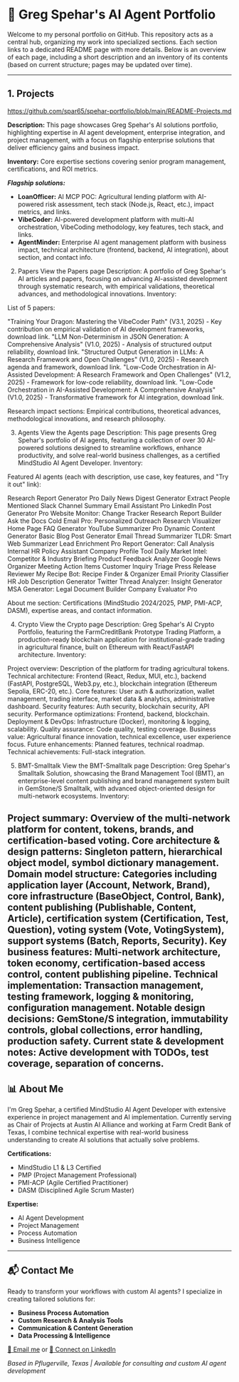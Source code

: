 # 🧠 Greg Spehar's AI Agent Portfolio

Welcome to my personal portfolio on GitHub. This repository acts as a central hub, organizing my work into specialized sections. Each section links to a dedicated README page with more details. Below is an overview of each page, including a short description and an inventory of its contents (based on current structure; pages may be updated over time).

---
## 1. Projects

https://github.com/spar65/spehar-portfolio/blob/main/README-Projects.md

**Description:** This page showcases Greg Spehar's AI solutions portfolio, highlighting expertise in AI agent development, enterprise integration, and project management, with a focus on flagship enterprise solutions that deliver efficiency gains and business impact.

**Inventory:**
Core expertise sections covering senior program management, certifications, and ROI metrics.

***Flagship solutions:***
- **LoanOfficer:** AI MCP POC: Agricultural lending platform with AI-powered risk assessment, tech stack (Node.js, React, etc.), impact metrics, and links.
- **VibeCoder:** AI-powered development platform with multi-AI orchestration, VibeCoding methodology, key features, tech stack, and links.
- **AgentMinder:** Enterprise AI agent management platform with business impact, technical architecture (frontend, backend, AI integration), about section, and contact info.



2. Papers
View the Papers page
Description: A portfolio of Greg Spehar's AI articles and papers, focusing on advancing AI-assisted development through systematic research, with empirical validations, theoretical advances, and methodological innovations.
Inventory:

List of 5 papers:

"Training Your Dragon: Mastering the VibeCoder Path" (V3.1, 2025) - Key contribution on empirical validation of AI development frameworks, download link.
"LLM Non-Determinism in JSON Generation: A Comprehensive Analysis" (V1.0, 2025) - Analysis of structured output reliability, download link.
"Structured Output Generation in LLMs: A Research Framework and Open Challenges" (V1.0, 2025) - Research agenda and framework, download link.
"Low-Code Orchestration in AI-Assisted Development: A Research Framework and Open Challenges" (V1.2, 2025) - Framework for low-code reliability, download link.
"Low-Code Orchestration in AI-Assisted Development: A Comprehensive Analysis" (V1.0, 2025) - Transformative framework for AI integration, download link.


Research impact sections: Empirical contributions, theoretical advances, methodological innovations, and research philosophy.

3. Agents
View the Agents page
Description: This page presents Greg Spehar's portfolio of AI agents, featuring a collection of over 30 AI-powered solutions designed to streamline workflows, enhance productivity, and solve real-world business challenges, as a certified MindStudio AI Agent Developer.
Inventory:

Featured AI agents (each with description, use case, key features, and "Try it out" link):

Research Report Generator Pro
Daily News Digest Generator
Extract People Mentioned
Slack Channel Summary
Email Assistant Pro
LinkedIn Post Generator Pro
Website Monitor: Change Tracker
Research Report Builder
Ask the Docs
Cold Email Pro: Personalized Outreach
Research Visualizer
Home Page FAQ Generator
YouTube Summarizer Pro
Dynamic Content Generator
Basic Blog Post Generator
Email Thread Summarizer
TLDR: Smart Web Summarizer
Lead Enrichment Pro
Report Generator: Call Analysis
Internal HR Policy Assistant
Company Profile Tool
Daily Market Intel: Competitor & Industry Briefing
Product Feedback Analyzer
Google News Organizer
Meeting Action Items
Customer Inquiry Triage
Press Release Reviewer
My Recipe Bot: Recipe Finder & Organizer
Email Priority Classifier
HR Job Description Generator
Twitter Thread Analyzer: Insight Generator
MSA Generator: Legal Document Builder
Company Evaluator Pro


About me section: Certifications (MindStudio 2024/2025, PMP, PMI-ACP, DASM), expertise areas, and contact information.

4. Crypto
View the Crypto page
Description: Greg Spehar's AI Crypto Portfolio, featuring the FarmCreditBank Prototype Trading Platform, a production-ready blockchain application for institutional-grade trading in agricultural finance, built on Ethereum with React/FastAPI architecture.
Inventory:

Project overview: Description of the platform for trading agricultural tokens.
Technical architecture: Frontend (React, Redux, MUI, etc.), backend (FastAPI, PostgreSQL, Web3.py, etc.), blockchain integration (Ethereum Sepolia, ERC-20, etc.).
Core features: User auth & authorization, wallet management, trading interface, market data & analytics, administrative dashboard.
Security features: Auth security, blockchain security, API security.
Performance optimizations: Frontend, backend, blockchain.
Deployment & DevOps: Infrastructure (Docker), monitoring & logging, scalability.
Quality assurance: Code quality, testing coverage.
Business value: Agricultural finance innovation, technical excellence, user experience focus.
Future enhancements: Planned features, technical roadmap.
Technical achievements: Full-stack integration.

5. BMT-Smalltalk
View the BMT-Smalltalk page
Description: Greg Spehar's Smalltalk Solution, showcasing the Brand Management Tool (BMT), an enterprise-level content publishing and brand management system built in GemStone/S Smalltalk, with advanced object-oriented design for multi-network ecosystems.
Inventory:

Project summary: Overview of the multi-network platform for content, tokens, brands, and certification-based voting.
Core architecture & design patterns: Singleton pattern, hierarchical object model, symbol dictionary management.
Domain model structure: Categories including application layer (Account, Network, Brand), core infrastructure (BaseObject, Control, Bank), content publishing (Publishable, Content, Article), certification system (Certification, Test, Question), voting system (Vote, VotingSystem), support systems (Batch, Reports, Security).
Key business features: Multi-network architecture, token economy, certification-based access control, content publishing pipeline.
Technical implementation: Transaction management, testing framework, logging & monitoring, configuration management.
Notable design decisions: GemStone/S integration, immutability controls, global collections, error handling, production safety.
Current state & development notes: Active development with TODOs, test coverage, separation of concerns.
---

## 📊 About Me

I'm Greg Spehar, a certified MindStudio AI Agent Developer with extensive experience in project management and AI implementation. Currently serving as Chair of Projects at Austin AI Alliance and working at Farm Credit Bank of Texas, I combine technical expertise with real-world business understanding to create AI solutions that actually solve problems.

**Certifications:**  
- MindStudio L1 & L3 Certified  
- PMP (Project Management Professional)  
- PMI-ACP (Agile Certified Practitioner)  
- DASM (Disciplined Agile Scrum Master)  

**Expertise:**  
- AI Agent Development  
- Project Management  
- Process Automation  
- Business Intelligence  

---

## 📬 Contact Me

Ready to transform your workflows with custom AI agents? I specialize in creating tailored solutions for:  
- **Business Process Automation**  
- **Custom Research & Analysis Tools**  
- **Communication & Content Generation**  
- **Data Processing & Intelligence**  

[📧 Email me](mailto:greg@gidanc.com) or [💼 Connect on LinkedIn](https://www.linkedin.com/in/spehargreg)  

*Based in Pflugerville, Texas | Available for consulting and custom AI agent development*
